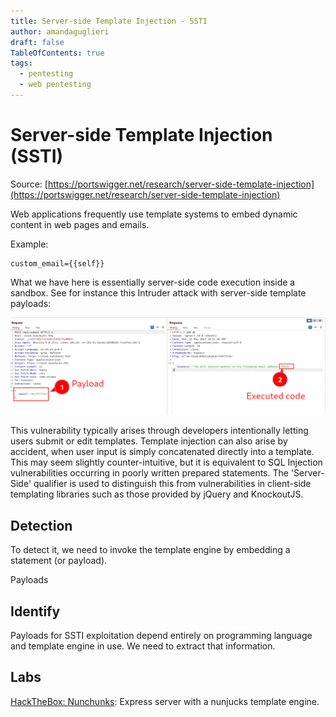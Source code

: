 ```yaml
---
title: Server-side Template Injection - SSTI
author: amandaguglieri
draft: false
TableOfContents: true
tags:
  - pentesting
  - web pentesting
---
```


# Server-side Template Injection (SSTI)

Source: [https://portswigger.net/research/server-side-template-injection](https://portswigger.net/research/server-side-template-injection)

Web applications frequently use template systems to embed dynamic content in web pages and emails. 

Example:

```
custom_email={{self}}
```

What we have here is essentially server-side code execution inside a sandbox. See for instance this Intruder attack with server-side template payloads:

![Example](img/nunchucks_1.png)

This vulnerability typically arises through developers intentionally letting users submit or edit templates. Template injection can also arise by accident, when user input is simply concatenated directly into a template. This may seem slightly counter-intuitive, but it is equivalent to SQL Injection vulnerabilities occurring in poorly written prepared statements. The 'Server-Side' qualifier is used to distinguish this from vulnerabilities in client-side templating libraries such as those provided by jQuery and KnockoutJS.


## Detection

To detect it, we need to invoke the template engine by embedding a statement (or payload).

Payloads

## Identify 

Payloads for SSTI  exploitation depend entirely on programming language and template engine in use. We need to extract that information. 


## Labs

[HackTheBox: Nunchunks](htb-nunchucks.md): Express server with a nunjucks template engine.


